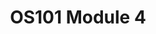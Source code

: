 ---
layout: external
title:  "OS101 Module 4"
permalink: "/externals/os101-module4/"
redirectto: "https://github.com/nasa/Transform-to-Open-Science/tree/open-science-101/Module_4"
---